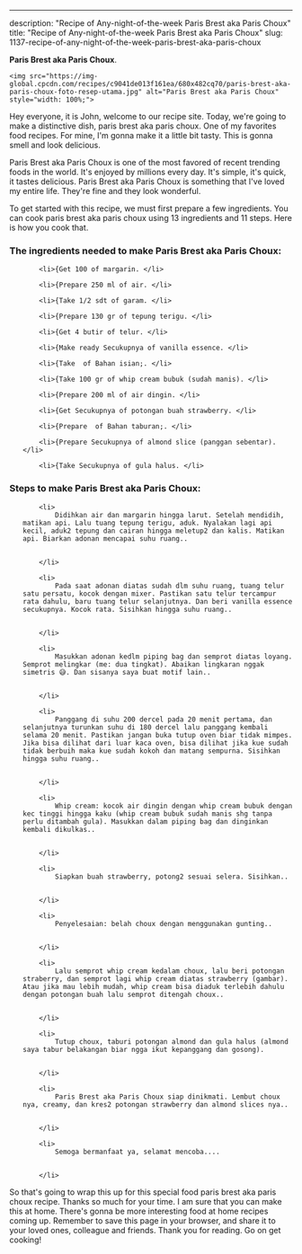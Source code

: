 ---
description: "Recipe of Any-night-of-the-week Paris Brest aka Paris Choux"
title: "Recipe of Any-night-of-the-week Paris Brest aka Paris Choux"
slug: 1137-recipe-of-any-night-of-the-week-paris-brest-aka-paris-choux

<p>
	<strong>Paris Brest aka Paris Choux</strong>. 
	
</p>
<p>
	
	<img src="https://img-global.cpcdn.com/recipes/c9041de013f161ea/680x482cq70/paris-brest-aka-paris-choux-foto-resep-utama.jpg" alt="Paris Brest aka Paris Choux" style="width: 100%;">
	
	
</p>
<p>
	Hey everyone, it is John, welcome to our recipe site. Today, we're going to make a distinctive dish, paris brest aka paris choux. One of my favorites food recipes. For mine, I'm gonna make it a little bit tasty. This is gonna smell and look delicious.
</p>
	
<p>
	
</p>
<p>
	Paris Brest aka Paris Choux is one of the most favored of recent trending foods in the world. It's enjoyed by millions every day. It's simple, it's quick, it tastes delicious. Paris Brest aka Paris Choux is something that I've loved my entire life. They're fine and they look wonderful.
</p>

<p>
To get started with this recipe, we must first prepare a few ingredients. You can cook paris brest aka paris choux using 13 ingredients and 11 steps. Here is how you cook that.
</p>

<h3>The ingredients needed to make Paris Brest aka Paris Choux:</h3>

<ol>
	
		<li>{Get 100 of margarin. </li>
	
		<li>{Prepare 250 ml of air. </li>
	
		<li>{Take 1/2 sdt of garam. </li>
	
		<li>{Prepare 130 gr of tepung terigu. </li>
	
		<li>{Get 4 butir of telur. </li>
	
		<li>{Make ready Secukupnya of vanilla essence. </li>
	
		<li>{Take  of Bahan isian;. </li>
	
		<li>{Take 100 gr of whip cream bubuk (sudah manis). </li>
	
		<li>{Prepare 200 ml of air dingin. </li>
	
		<li>{Get Secukupnya of potongan buah strawberry. </li>
	
		<li>{Prepare  of Bahan taburan;. </li>
	
		<li>{Prepare Secukupnya of almond slice (panggan sebentar). </li>
	
		<li>{Take Secukupnya of gula halus. </li>
	
</ol>
<p>
	
</p>

<h3>Steps to make Paris Brest aka Paris Choux:</h3>

<ol>
	
		<li>
			Didihkan air dan margarin hingga larut. Setelah mendidih, matikan api. Lalu tuang tepung terigu, aduk. Nyalakan lagi api kecil, aduk2 tepung dan cairan hingga meletup2 dan kalis. Matikan api. Biarkan adonan mencapai suhu ruang..
			
			
		</li>
	
		<li>
			Pada saat adonan diatas sudah dlm suhu ruang, tuang telur satu persatu, kocok dengan mixer. Pastikan satu telur tercampur rata dahulu, baru tuang telur selanjutnya. Dan beri vanilla essence secukupnya. Kocok rata. Sisihkan hingga suhu ruang..
			
			
		</li>
	
		<li>
			Masukkan adonan kedlm piping bag dan semprot diatas loyang. Semprot melingkar (me: dua tingkat). Abaikan lingkaran nggak simetris 😅. Dan sisanya saya buat motif lain..
			
			
		</li>
	
		<li>
			Panggang di suhu 200 dercel pada 20 menit pertama, dan selanjutnya turunkan suhu di 180 dercel lalu panggang kembali selama 20 menit. Pastikan jangan buka tutup oven biar tidak mimpes. Jika bisa dilihat dari luar kaca oven, bisa dilihat jika kue sudah tidak berbuih maka kue sudah kokoh dan matang sempurna. Sisihkan hingga suhu ruang..
			
			
		</li>
	
		<li>
			Whip cream: kocok air dingin dengan whip cream bubuk dengan kec tinggi hingga kaku (whip cream bubuk sudah manis shg tanpa perlu ditambah gula). Masukkan dalam piping bag dan dinginkan kembali dikulkas..
			
			
		</li>
	
		<li>
			Siapkan buah strawberry, potong2 sesuai selera. Sisihkan..
			
			
		</li>
	
		<li>
			Penyelesaian: belah choux dengan menggunakan gunting..
			
			
		</li>
	
		<li>
			Lalu semprot whip cream kedalam choux, lalu beri potongan straberry, dan semprot lagi whip cream diatas strawberry (gambar). Atau jika mau lebih mudah, whip cream bisa diaduk terlebih dahulu dengan potongan buah lalu semprot ditengah choux..
			
			
		</li>
	
		<li>
			Tutup choux, taburi potongan almond dan gula halus (almond saya tabur belakangan biar ngga ikut kepanggang dan gosong).
			
			
		</li>
	
		<li>
			Paris Brest aka Paris Choux siap dinikmati. Lembut choux nya, creamy, dan kres2 potongan strawberry dan almond slices nya..
			
			
		</li>
	
		<li>
			Semoga bermanfaat ya, selamat mencoba....
			
			
		</li>
	
</ol>

<p>
	
</p>

<p>
	So that's going to wrap this up for this special food paris brest aka paris choux recipe. Thanks so much for your time. I am sure that you can make this at home. There's gonna be more interesting food at home recipes coming up. Remember to save this page in your browser, and share it to your loved ones, colleague and friends. Thank you for reading. Go on get cooking!
</p>
